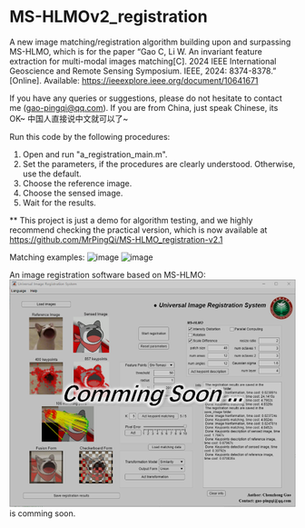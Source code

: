# MS-HLMOv2_registration

A new image matching/registration algorithm building upon and surpassing MS-HLMO, which is for the paper “Gao C, Li W. An invariant feature extraction for multi-modal images matching[C]. 2024 IEEE International Geoscience and Remote Sensing Symposium. IEEE, 2024: 8374-8378.” [Online]. Available: https://ieeexplore.ieee.org/document/10641671

If you have any queries or suggestions, please do not hesitate to contact me (gao-pingqi@qq.com).
If you are from China, just speak Chinese, its OK~  中国人直接说中文就可以了~

Run this code by the following procedures:

1. Open and run "a_registration_main.m".
2. Set the parameters, if the procedures are clearly understood. Otherwise, use the default.
3. Choose the reference image.
4. Choose the sensed image.
5. Wait for the results.

** This project is just a demo for algorithm testing, and we highly recommend checking the practical version, which is now available at https://github.com/MrPingQi/MS-HLMO_registration-v2.1

Matching examples:
![image](example_igarss.png)
![image](example_medical.png)

An image registration software based on MS-HLMO:
![image](soon.jpg)
is comming soon.
